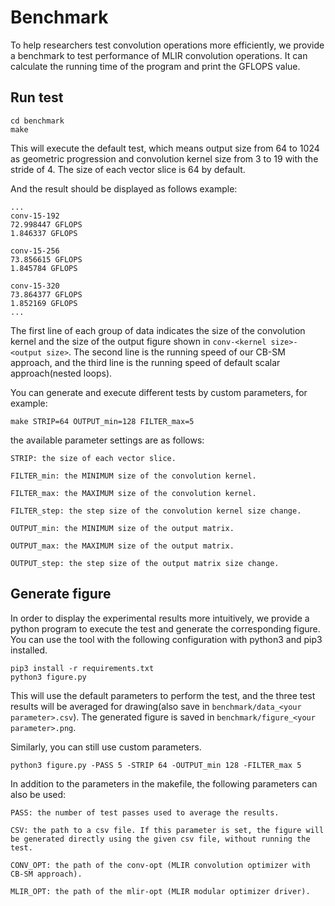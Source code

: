 # Benchmark
To help researchers test convolution operations more efficiently, we provide a benchmark to test performance of MLIR convolution operations. It can calculate the running time of the program and print the GFLOPS value. 
## Run test
```
cd benchmark
make
```
This will execute the default test, which means output size from 64 to 1024 as geometric progression and convolution kernel size from 3 to 19 with the stride of 4. The size of each vector slice is 64 by default.

And the result should be displayed as follows example:
```
...
conv-15-192
72.998447 GFLOPS
1.846337 GFLOPS

conv-15-256
73.856615 GFLOPS
1.845784 GFLOPS

conv-15-320
73.864377 GFLOPS
1.852169 GFLOPS
...

```
The first line of each group of data indicates the size of the convolution kernel and the size of the output figure shown in `conv-<kernel size>-<output size>`. The second line is the running speed of our CB-SM approach, and the third line is the running speed of default scalar approach(nested loops).

You can generate and execute different tests by custom parameters, for example:

```
make STRIP=64 OUTPUT_min=128 FILTER_max=5
```

the available parameter settings are as follows:
```
STRIP: the size of each vector slice.

FILTER_min: the MINIMUM size of the convolution kernel.

FILTER_max: the MAXIMUM size of the convolution kernel.

FILTER_step: the step size of the convolution kernel size change.

OUTPUT_min: the MINIMUM size of the output matrix.

OUTPUT_max: the MAXIMUM size of the output matrix.

OUTPUT_step: the step size of the output matrix size change.
```

## Generate figure
In order to display the experimental results more intuitively, we provide a python program to execute the test and generate the corresponding figure. You can use the tool with the following configuration with python3 and pip3 installed.

```
pip3 install -r requirements.txt
python3 figure.py
```
This will use the default parameters to perform the test, and the three test results will be averaged for drawing(also save in `benchmark/data_<your parameter>.csv`). The generated figure is saved in `benchmark/figure_<your parameter>.png`.

Similarly, you can still use custom parameters. 

```
python3 figure.py -PASS 5 -STRIP 64 -OUTPUT_min 128 -FILTER_max 5
```

In addition to the parameters in the makefile, the following parameters can also be used:
```
PASS: the number of test passes used to average the results.

CSV: the path to a csv file. If this parameter is set, the figure will be generated directly using the given csv file, without running the test.

CONV_OPT: the path of the conv-opt (MLIR convolution optimizer with CB-SM approach).

MLIR_OPT: the path of the mlir-opt (MLIR modular optimizer driver).
```
